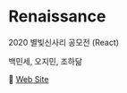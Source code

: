 # Renaissance   
2020 별빛신사리 공모전 (React)   
   
백민세, 오지민, 조하닮   
   
🔗 [Web Site](https://ohcmadah.github.io/Renaissance/)
